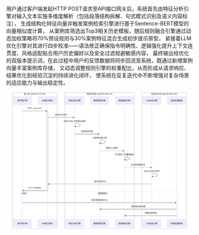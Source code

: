 用户通过客户端发起HTTP POST请求至API接口网关后，系统首先由特征分析引擎对输入文本实施多维度解析（包括段落结构拆解、句式模式识别及语义内容标注），
生成结构化特征向量并触发案例检索引擎进行基于Sentence-BERT模型的向量相似度计算，
从案例库筛选出Top3相关历史模板，随后规则融合引擎通过动态加权策略将70%预设规则与30%案例特征混合生成初步提示原型，
紧接着LLM优化引擎对其进行四步校准——语法修正确保指令明确性、逻辑强化提升上下文连贯度、风格适配贴合用户历史偏好以及安全过滤规避敏感内容，
最终输出经优化的双版本提示词，在此过程中用户的反馈数据将同步回流至系统，既通过新增案例向量丰富案例库存储，
又动态调整规则引擎的权重配比，从而形成从请求响应、结果优化到经验沉淀的持续进化闭环，
使系统在反复迭代中不断增强对复杂场景的适应能力与输出稳定性。

![img.png](img.png)
